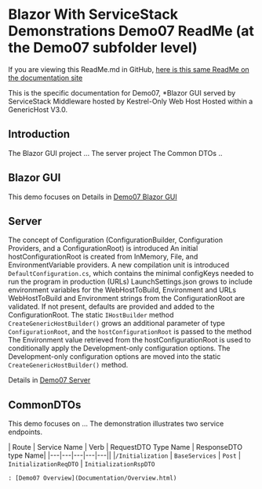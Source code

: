 # Blazor With ServiceStack Demonstrations Demo07 ReadMe (at the Demo07 subfolder level)
If you are viewing this ReadMe.md in GitHub, [here is this same ReadMe on the documentation site](ReadMe.html)

This is the specific documentation for Demo07, *Blazor GUI served by ServiceStack Middleware hosted by Kestrel-Only Web Host Hosted within a GenericHost V3.0.

## Introduction
The Blazor GUI project ...
The server project 
The Common DTOs ..

## Blazor GUI
This demo focuses on 
Details in [Demo07 Blazor GUI](GUI/ReadMe.html)

## Server
The concept of Configuration (ConfigurationBuilder, Configuration Providers, and a ConfigurationRoot) is introduced 
An initial hostConfigurationRoot is created from InMemory, File, and EnvironmentVariable providers.
A new compilation unit is introduced `DefaultConfiguration.cs`, which contains the minimal configKeys needed to run the program in production (URLs)
LaunchSettings.json grows to include environment variables for the WebHostToBuild, Environment and URLs 
WebHostToBuild and Environment strings from the ConfigurationRoot are validated. If not present, defaults are provided and added to the ConfigurationRoot.
The static `IHostBuilder` method `CreateGenericHostBuilder()` grows an additional parameter of type `ConfigurationRoot`, and the `hostConfigurationRoot` is passed to the method
The Environment value retrieved from the hostConfigurationRoot is used to conditionally apply the Development-only configuration options.
The Development-only configuration options are moved into the static `CreateGenericHostBuilder()` method.

Details in [Demo07 Server](Server/ReadMe.html)

## CommonDTOs
This demo focuses on ...
The demonstration illustrates two service endpoints. 

| Route | Service Name | Verb | RequestDTO Type Name | ResponseDTO type Name|
|---|---|---|---|---||
|`/Initialization` | `BaseServices` | `Post` | `InitializationReqDTO` | `InitializationRspDTO`

	
	: [Demo07 Overview](Documentation/Overview.html)
	
